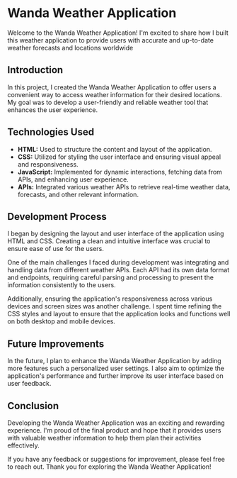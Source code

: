# Wanda Weather Application

Welcome to the Wanda Weather Application! I'm excited to share how I built this weather application to provide users with accurate and up-to-date weather forecasts and locations worldwide

## Introduction

In this project, I created the Wanda Weather Application to offer users a convenient way to access weather information for their desired locations. My goal was to develop a user-friendly and reliable weather tool that enhances the user experience.

## Technologies Used

- **HTML:** Used to structure the content and layout of the application.
- **CSS:** Utilized for styling the user interface and ensuring visual appeal and responsiveness.
- **JavaScript:** Implemented for dynamic interactions, fetching data from APIs, and enhancing user experience.
- **APIs:** Integrated various weather APIs to retrieve real-time weather data, forecasts, and other relevant information.

## Development Process

I began by designing the layout and user interface of the application using HTML and CSS. Creating a clean and intuitive interface was crucial to ensure ease of use for the users.

One of the main challenges I faced during development was integrating and handling data from different weather APIs. Each API had its own data format and endpoints, requiring careful parsing and processing to present the information consistently to the users.

Additionally, ensuring the application's responsiveness across various devices and screen sizes was another challenge. I spent time refining the CSS styles and layout to ensure that the application looks and functions well on both desktop and mobile devices.

## Future Improvements

In the future, I plan to enhance the Wanda Weather Application by adding more features such a personalized user settings. I also aim to optimize the application's performance and further improve its user interface based on user feedback.

## Conclusion

Developing the Wanda Weather Application was an exciting and rewarding experience. I'm proud of the final product and hope that it provides users with valuable weather information to help them plan their activities effectively.

If you have any feedback or suggestions for improvement, please feel free to reach out. Thank you for exploring the Wanda Weather Application!
